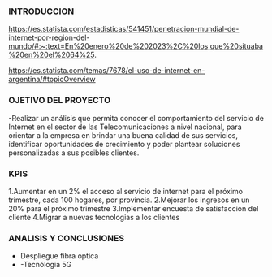 ### INTRODUCCION

https://es.statista.com/estadisticas/541451/penetracion-mundial-de-internet-por-region-del-mundo/#:~:text=En%20enero%20de%202023%2C%20los,que%20situaba%20en%20el%2064%25.

https://es.statista.com/temas/7678/el-uso-de-internet-en-argentina/#topicOverview

### OJETIVO DEL PROYECTO

-Realizar un análisis que permita conocer el comportamiento del servicio de Internet en el sector de las Telecomunicaciones a nivel nacional, para orientar a la empresa en brindar una buena calidad de sus servicios, identificar oportunidades de crecimiento y poder plantear soluciones personalizadas a sus posibles clientes.

### KPIS

1.Aumentar en un 2% el acceso al servicio de internet para el próximo trimestre, cada 100 hogares, por provincia.
2.Mejorar los ingresos en un 20% para el próximo trimestre
3.Implementar encuesta de satisfacción del cliente
4.Migrar a nuevas tecnologias a los clientes

### ANALISIS Y CONCLUSIONES

- Despliegue fibra optica
- -Tecnólogia 5G
